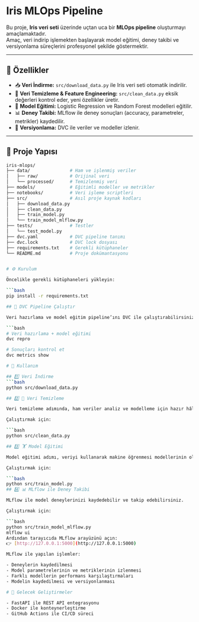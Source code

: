 #  Iris MLOps Pipeline  

Bu proje, **Iris veri seti** üzerinde uçtan uca bir **MLOps pipeline** oluşturmayı amaçlamaktadır.  
Amaç, veri indirip işlemekten başlayarak model eğitimi, deney takibi ve versiyonlama süreçlerini profesyonel şekilde göstermektir.  

---

## 🚀 Özellikler
- 📥 **Veri İndirme:** `src/download_data.py` ile Iris veri seti otomatik indirilir.  
- 🧹 **Veri Temizleme & Feature Engineering:** `src/clean_data.py` eksik değerleri kontrol eder, yeni özellikler üretir.  
- 🤖 **Model Eğitimi:** Logistic Regression ve Random Forest modelleri eğitilir.  
- 📊 **Deney Takibi:** MLflow ile deney sonuçları (accuracy, parametreler, metrikler) kaydedilir.  
- 📂 **Versiyonlama:** DVC ile veriler ve modeller izlenir.  

---

## 📁 Proje Yapısı
```bash
iris-mlops/
├── data/               # Ham ve işlenmiş veriler
│   ├── raw/            # Orijinal veri
│   └── processed/      # Temizlenmiş veri
├── models/             # Eğitimli modeller ve metrikler
├── notebooks/          # Veri işleme scriptleri
├── src/                # Asıl proje kaynak kodları
│   ├── download_data.py
│   ├── clean_data.py
│   ├── train_model.py
│   └── train_model_mlflow.py
├── tests/              # Testler
│   └── test_model.py
├── dvc.yaml            # DVC pipeline tanımı
├── dvc.lock            # DVC lock dosyası
├── requirements.txt    # Gerekli kütüphaneler
└── README.md           # Proje dokümantasyonu


# ⚙️ Kurulum

Öncelikle gerekli kütüphaneleri yükleyin:

```bash
pip install -r requirements.txt

## 🔄 DVC Pipeline Çalıştır

Veri hazırlama ve model eğitim pipeline’ını DVC ile çalıştırabilirsiniz:

```bash
# Veri hazırlama + model eğitimi
dvc repro

# Sonuçları kontrol et
dvc metrics show

# 🧪 Kullanım

## 1️⃣ Veri İndirme
```bash
python src/download_data.py

## 2️⃣ 🧹 Veri Temizleme

Veri temizleme adımında, ham veriler analiz ve modelleme için hazır hâle getirilir.  

Çalıştırmak için:

```bash
python src/clean_data.py

## 3️⃣ 🏋️ Model Eğitimi

Model eğitimi adımı, veriyi kullanarak makine öğrenmesi modellerinin oluşturulmasını ve değerlendirilmesini içerir.  

Çalıştırmak için:

```bash
python src/train_model.py
## 4️⃣ 📊 MLflow ile Deney Takibi

MLflow ile model deneylerinizi kaydedebilir ve takip edebilirsiniz.  

Çalıştırmak için:

```bash
python src/train_model_mlflow.py
mlflow ui
Ardından tarayıcıda MLflow arayüzünü açın:  
👉 [http://127.0.0.1:5000](http://127.0.0.1:5000)

MLflow ile yapılan işlemler:  

- Deneylerin kaydedilmesi  
- Model parametrelerinin ve metriklerinin izlenmesi  
- Farklı modellerin performans karşılaştırmaları  
- Modelin kaydedilmesi ve versiyonlanması

# 🚀 Gelecek Geliştirmeler

- FastAPI ile REST API entegrasyonu  
- Docker ile konteynerleştirme  
- GitHub Actions ile CI/CD süreci
